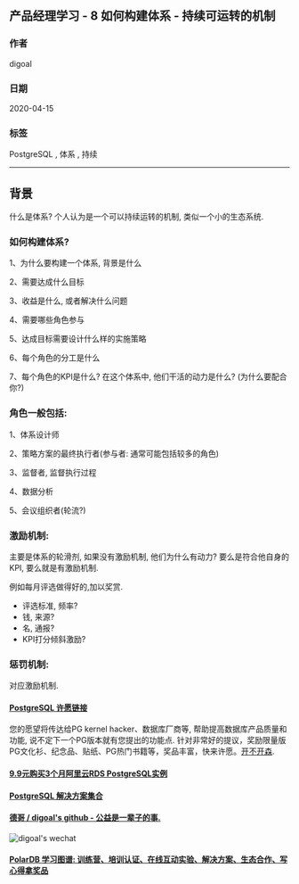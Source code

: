## 产品经理学习 - 8 如何构建体系 - 持续可运转的机制  
  
### 作者  
digoal  
  
### 日期  
2020-04-15  
  
### 标签  
PostgreSQL , 体系 , 持续   
  
----  
  
## 背景  
什么是体系? 个人认为是一个可以持续运转的机制, 类似一个小的生态系统.    
  
### 如何构建体系?    
  
1、为什么要构建一个体系, 背景是什么  
  
2、需要达成什么目标  
  
3、收益是什么, 或者解决什么问题  
  
4、需要哪些角色参与  
  
5、达成目标需要设计什么样的实施策略  
  
6、每个角色的分工是什么  
  
7、每个角色的KPI是什么? 在这个体系中, 他们干活的动力是什么? (为什么要配合你?)  
  
### 角色一般包括:   
  
1、体系设计师  
  
2、策略方案的最终执行者(参与者: 通常可能包括较多的角色)  
  
3、监督者, 监督执行过程  
  
4、数据分析  
  
5、会议组织者(轮流?)  
  
### 激励机制:  
主要是体系的轮滑剂, 如果没有激励机制, 他们为什么有动力? 要么是符合他自身的KPI, 要么就是有激励机制.  
  
例如每月评选做得好的,加以奖赏.  
  
- 评选标准, 频率?  
- 钱, 来源?   
- 名, 通报?   
- KPI打分倾斜激励?   
  
### 惩罚机制:  
对应激励机制.  
   
  
  
  
  
  
  
  
  
  
  
  
  
  
  
  
  
  
  
  
  
  
  
  
  
  
  
  
  
  
  
  
  
  
  
  
  
  
  
  
  
  
  
  
  
  
  
  
  
  
  
  
  
  
#### [PostgreSQL 许愿链接](https://github.com/digoal/blog/issues/76 "269ac3d1c492e938c0191101c7238216")
您的愿望将传达给PG kernel hacker、数据库厂商等, 帮助提高数据库产品质量和功能, 说不定下一个PG版本就有您提出的功能点. 针对非常好的提议，奖励限量版PG文化衫、纪念品、贴纸、PG热门书籍等，奖品丰富，快来许愿。[开不开森](https://github.com/digoal/blog/issues/76 "269ac3d1c492e938c0191101c7238216").  
  
  
#### [9.9元购买3个月阿里云RDS PostgreSQL实例](https://www.aliyun.com/database/postgresqlactivity "57258f76c37864c6e6d23383d05714ea")
  
  
#### [PostgreSQL 解决方案集合](https://yq.aliyun.com/topic/118 "40cff096e9ed7122c512b35d8561d9c8")
  
  
#### [德哥 / digoal's github - 公益是一辈子的事.](https://github.com/digoal/blog/blob/master/README.md "22709685feb7cab07d30f30387f0a9ae")
  
  
![digoal's wechat](../pic/digoal_weixin.jpg "f7ad92eeba24523fd47a6e1a0e691b59")
  
  
#### [PolarDB 学习图谱: 训练营、培训认证、在线互动实验、解决方案、生态合作、写心得拿奖品](https://www.aliyun.com/database/openpolardb/activity "8642f60e04ed0c814bf9cb9677976bd4")
  
